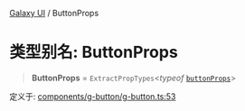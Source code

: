 [Galaxy UI](../index.md) / ButtonProps

# 类型别名: ButtonProps

> **ButtonProps** = `ExtractPropTypes`\<*typeof* [`buttonProps`](../variables/buttonProps.md)\>

定义于: [components/g-button/g-button.ts:53](https://github.com/zhengxs2018/galaxy-vue/blob/18351a97cf2fa884bcabac6a998436dfdeb4a603/packages/galaxy-ui/src/components/g-button/g-button.ts#L53)
